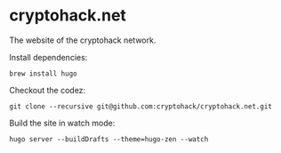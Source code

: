 # cryptohack.net

The website of the cryptohack network.

Install dependencies:

    brew install hugo

Checkout the codez:

    git clone --recursive git@github.com:cryptohack/cryptohack.net.git

Build the site in watch mode:

    hugo server --buildDrafts --theme=hugo-zen --watch



